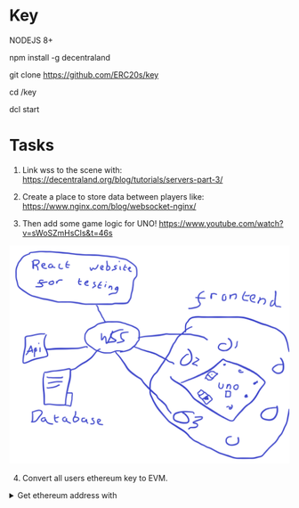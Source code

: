 # Key

NODEJS 8+

npm install -g decentraland

git clone https://github.com/ERC20s/key

cd /key

dcl start

# Tasks

1. Link wss to the scene with: https://decentraland.org/blog/tutorials/servers-part-3/

2. Create a place to store data between players like: https://www.nginx.com/blog/websocket-nginx/

3. Then add some game logic for UNO! https://www.youtube.com/watch?v=sWoSZmHsCls&t=46s

![How it would work](https://github.com/ERC20s/key/blob/main/howitworks.png)

4. Convert all users ethereum key to EVM.

<details>
<summary>Get ethereum address with</summary>

<pre>
import { getUserPublicKey } from "@decentraland/Identity"

const publicKeyRequest = executeTask(async () => {
  const publicKey = await getUserPublicKey()
  log(publicKey)
  return publicKey
})
</pre>
<br>
Then convert the getUserPublicKey to an EVM address with https://github.com/polkadot-js/common/blob/9fc57a23e898a52afda1ea21c077481bcafa5a49/packages/util-crypto/src/address/addressToEvm.spec.ts
<br><br>
</details>
